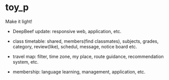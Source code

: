 # toy_p
Make it light!
- DeepBeef update: responsive web, application, etc.

- class timetable: shared, members(find classmates), subjects, grades, category, review(like), schedul, message, notice board etc.

- travel map: filter, time zone, my place, route guidance, recommendation system, etc.

- membership: language learning, management, application, etc.
